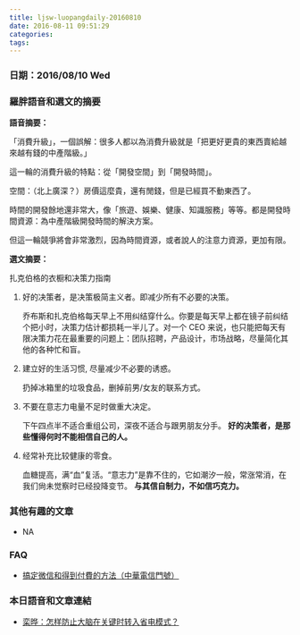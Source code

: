 ```yaml
---
title: ljsw-luopangdaily-20160810
date: 2016-08-11 09:51:29
categories:
tags:
---
```


### 日期：2016/08/10 Wed

### 羅胖語音和選文的摘要

**語音摘要：**

「消費升級」，一個誤解：很多人都以為消費升級就是「把更好更貴的東西賣給越來越有錢的中產階級。」

這一輪的消費升級的特點：從「開發空間」到「開發時間」。

空間：（北上廣深？）房價這麼貴，還有閒錢，但是已經買不動東西了。

時間的開發餘地還非常大，像「旅遊、娛樂、健康、知識服務」等等。都是開發時間資源：為中產階級開發時間的解決方案。

但這一輪競爭將會非常激烈，因為時間資源，或者說人的注意力資源，更加有限。


**選文摘要：**

扎克伯格的衣橱和决策力指南

1. 好的决策者，是决策极简主义者。即减少所有不必要的决策。

    乔布斯和扎克伯格每天早上不用纠结穿什么。你要是每天早上都在镜子前纠结个把小时，决策力估计都损耗一半儿了。对一个 CEO 来说，也只能把每天有限决策力花在最重要的问题上：团队招聘，产品设计，市场战略，尽量简化其他的各种忙和盲。

2. 建立好的生活习惯, 尽量减少不必要的诱惑。

    扔掉冰箱里的垃圾食品，删掉前男/女友的联系方式。

3. 不要在意志力电量不足时做重大决定。

    下午四点半不适合重组公司，深夜不适合与跟男朋友分手。 **好的决策者，是那些懂得何时不能相信自己的人。**

4. 经常补充比较健康的零食。

    血糖提高，满“血”复活。“意志力”是靠不住的，它如潮汐一般，常涨常消，在我们尙未觉察时已经投降变节。 **与其信自制力，不如信巧克力。**


### 其他有趣的文章
- NA

### FAQ
- [搞定微信和得到付費的方法（中華電信門號）](http://hanscholem.tw/2016/07/22/WeChat-Go/)


### 本日語音和文章連結
- [栾晔：怎样防止大脑在关键时转入省电模式？](https://wap.koudaitong.com/v2/showcase/feature?alias=m6x2606e&spm=m1470789919281518683803608.autoreply&redirect_count=1)
